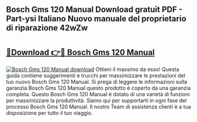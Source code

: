 ## Bosch Gms 120 Manual Download gratuit PDF - Part-ysi Italiano Nuovo manuale del proprietario di riparazione 42wZw

# <h2><a href="http://dffckak.blite.top/?on=Bosch+Gms+120+Manual">🔗Download 👉🔴 Bosch Gms 120 Manual</a></h2>

[![Bosch Gms 120 Manual download](https://i.imgur.com/lujVjoI.png)](http://dffckak.blite.top/?on=Bosch+Gms+120+Manual)
Ottieni il massimo da esso! Questa guida contiene suggerimenti e trucchi per massimizzare le prestazioni del tuo nuovo Bosch Gms 120 Manual. Si prega di leggere le informazioni sulla garanzia Bosch Gms 120 Manual questo prodotto è coperto da una garanzia completa. Questo Bosch Gms 120 Manual è dotato di una varietà di funzioni per massimizzare la produttività. Siamo qui per supportarti in ogni fase del processo Bosch Gms 120 Manual. Il nostro Team di assistenza clienti è a tua disposizione per tutto il tuo viaggio.
